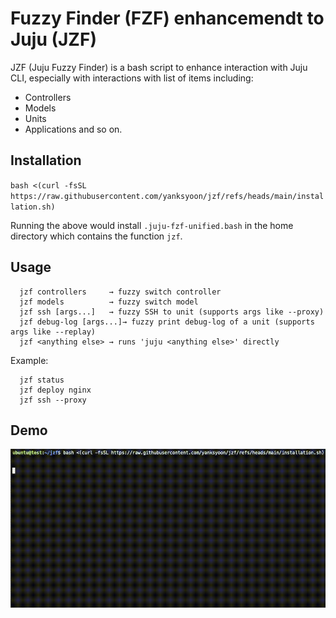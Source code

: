 # Fuzzy Finder (FZF) enhancemendt to Juju (JZF)

JZF (Juju Fuzzy Finder) is a bash script to enhance interaction with Juju CLI, especially with
interactions with list of items including:
- Controllers
- Models
- Units
- Applications
and so on.

## Installation

`bash <(curl -fsSL https://raw.githubusercontent.com/yanksyoon/jzf/refs/heads/main/installation.sh)`

Running the above would install `.juju-fzf-unified.bash` in the home directory which contains the
function `jzf`.

## Usage

```
  jzf controllers     → fuzzy switch controller
  jzf models          → fuzzy switch model
  jzf ssh [args...]   → fuzzy SSH to unit (supports args like --proxy)
  jzf debug-log [args...]→ fuzzy print debug-log of a unit (supports args like --replay)
  jzf <anything else> → runs 'juju <anything else>' directly
```

Example:

```
  jzf status
  jzf deploy nginx
  jzf ssh --proxy
```

## Demo

![Demo](./files/demo.gif)

